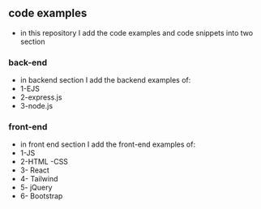 ## code examples
- in this repository I add the code examples and code snippets into two section 
### back-end
- in backend section I add the backend examples of:
- 1-EJS
- 2-express.js
- 3-node.js

### front-end
- in front end section I add the front-end examples of:
- 1-JS
- 2-HTML -CSS
- 3- React
- 4- Tailwind
- 5- jQuery
- 6- Bootstrap
